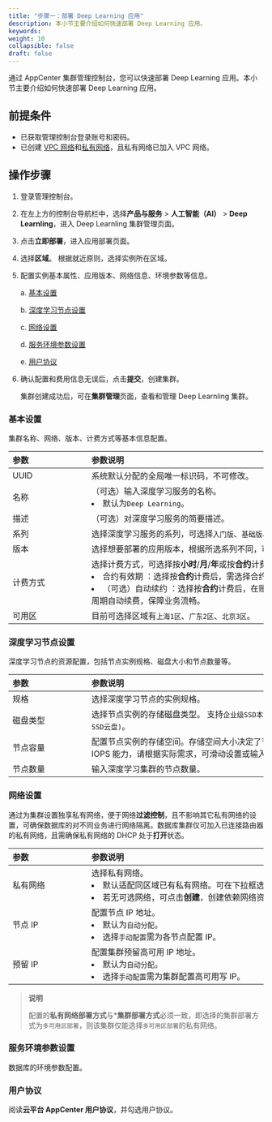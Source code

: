 ```yaml
---
title: "步骤一：部署 Deep Learning 应用"
description: 本小节主要介绍如何快速部署 Deep Learning 应用。 
keywords: 
weight: 10
collapsible: false
draft: false
---
```


通过 AppCenter 集群管理控制台，您可以快速部署 Deep Learning 应用。本小节主要介绍如何快速部署 Deep Learning 应用。


## 前提条件

- 已获取管理控制台登录账号和密码。
- 已创建 [VPC 网络](https://docsv3.qingcloud.com/network/vpc/manual/vpcnet/10_create_vpc/)和[私有网络](https://docsv3.qingcloud.com/network/vpc/manual/vxnet/05_create_vxnet/)，且私有网络已加入 VPC 网络。

## 操作步骤

1. 登录管理控制台。
2. 在左上方的控制台导航栏中，选择**产品与服务** > **人工智能（AI）** > **Deep Learnling**，进入 Deep Learnling 集群管理页面。
3. 点击**立即部署**，进入应用部署页面。
4. 选择**区域**。
   根据就近原则，选择实例所在区域。
5. 配置实例基本属性、应用版本、网络信息、环境参数等信息。
   
   a. [基本设置](#基本设置)

   b. [深度学习节点设置](#深度学习节点设置)

   c. [网络设置](#网络设置)

   d. [服务环境参数设置](#服务环境参数设置)

   e. [用户协议](#用户协议)

6. 确认配置和费用信息无误后，点击**提交**，创建集群。
   
   集群创建成功后，可在**集群管理**页面，查看和管理 Deep Learnling 集群。


### 基本设置

集群名称、网络、版本、计费方式等基本信息配置。

| <span style="display:inline-block;width:140px">参数</span> | <span style="display:inline-block;width:520px">参数说明</span> |
| :--------------------------------------------------------- | :----------------------------------------------------------- |
| UUID                                                       | 系统默认分配的全局唯一标识码，不可修改。                     |
| 名称                                                       | （可选）输入深度学习服务的名称。<li>默认为`Deep Learning`。  |
| 描述                                                       | （可选）对深度学习服务的简要描述。                           |
| 系列                                                       | 选择深度学习服务的系列，可选择`入门版`、`基础版`、`企业版`。 |
| 版本                                                       | 选择想要部署的应用版本，根据所选系列不同，可选版本不同。     |
| 计费方式                                                   | 选择计费方式，可选择按**小时**/**月**/**年**或按**合约**计费。<li>合约有效期 ：选择按**合约**计费后，需选择合约可用周期。<li>（可选）自动续约 ：选择按**合约**计费后，在账户余额充足时，可选择周期自动续费，保障业务流畅。 |
| 可用区                                                     | 目前可选择区域有`上海1区`、`广东2区`、`北京3区`。            |

### 深度学习节点设置

深度学习节点的资源配置，包括节点实例规格、磁盘大小和节点数量等。

| <span style="display:inline-block;width:140px">参数</span> | <span style="display:inline-block;width:520px">参数说明</span> |
| :--------------------------------------------------------- | :----------------------------------------------------------- |
| 规格                                                       | 选择深度学习节点的实例规格。                                 |
| 磁盘类型                                                   | 选择节点实例的存储磁盘类型。 支持`企业级SSD本地盘`、`容量型云盘`和`通用型SSD云盘)`。 |
| 节点容量                                                   | 配置节点实例的存储空间。存储空间大小决定了节点实例的最大容量以及 IOPS 能力，请根据实际需求，可滑动设置或输入数字配置节点容量。 |
| 节点数量                                                   | 输入深度学习集群的节点数量。                                 |

### 网络设置

通过为集群设置独享私有网络，便于网络**过滤控制**，且不影响其它私有网络的设置，可确保数据库的对不同业务进行网络隔离。数据库集群仅可加入已连接路由器的私有网络，且需确保私有网络的 DHCP 处于**打开**状态。 

|<span style="display:inline-block;width:140px">参数</span> |<span style="display:inline-block;width:520px">参数说明</span>|
|:----|:----|
|   私有网络     |  选择私有网络。<li>默认适配同区域已有私有网络。可在下拉框选择已有私有网络。<li>若无可选网络，可点击**创建**，创建依赖网络资源。  |
|   节点 IP   |  配置节点 IP 地址。<li>默认为`自动分配`。<li> 选择`手动配置`需为各节点配置 IP。  |
|   预留 IP      |   配置集群预留高可用 IP 地址。<li>默认为`自动分配`。<li>选择`手动配置`需为集群配置高可用写 IP。   |

> **说明**
> 
> 配置的**私有网络部署方式**与***集群部署方式**必须一致，即选择的集群部署方式为`多可用区部署`，则该集群仅能选择`多可用区部署`的私有网络。

### 服务环境参数设置

数据库的环境参数配置。

### 用户协议

阅读**云平台 AppCenter 用户协议**，并勾选用户协议。
